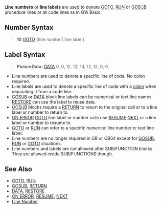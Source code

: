**Line numbers** or **line labels** are used to denote [GOTO](GOTO), [RUN](RUN) or [GOSUB](GOSUB) procedure lines or all code lines as in GW Basic.

## Number Syntax 

> **10** [GOTO](GOTO) {line number| line label}

## Label Syntax 

> **PictureData:**
>   [DATA](DATA) 0, 0, 12, 12, 14, 12, 12, 0, 0

* Line numbers are used to denote a specific line of code. No colon required.
* Line labels are used to denote a specific line of code with a [colon](colon) when separating it from a code line.
* [GOSUB](GOSUB) or [DATA](DATA) block line labels can be numerical or text line names. [RESTORE](RESTORE) can use the label to reuse data. 
* [GOSUB](GOSUB) blocks require a [RETURN](RETURN) to return to the original call or to a line label or number to return to.
* [ON ERROR](ON-ERROR) [GOTO](GOTO) line label or number calls use [RESUME](RESUME) [NEXT](NEXT) or a line label or number to resume to.
* [GOTO](GOTO) or [RUN](RUN) can refer to a specific numerical line number or text line label.
* Line numbers are no longer required in QB or QB64 except for [GOSUB](GOSUB), [RUN](RUN) or [GOTO](GOTO) situations.
* Line numbers and labels are not allowed after SUB/FUNCTION blocks. They are allowed inside SUB/FUNCTIONS though.

## See Also

* [GOTO](GOTO), [RUN](RUN) 
* [GOSUB](GOSUB), [RETURN](RETURN)
* [DATA](DATA), [RESTORE](RESTORE)
* [ON ERROR](ON-ERROR), [RESUME](RESUME), [NEXT](NEXT)
* [Line Number](Line-Number)
